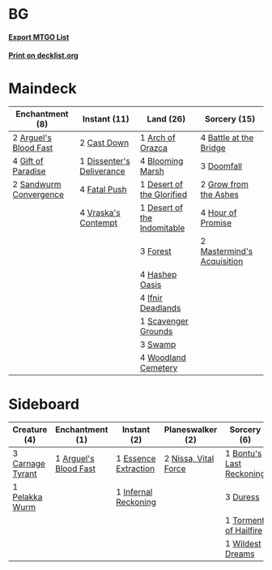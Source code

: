 # BG

#### [Export MTGO List](../collection/BG/BG.txt)
#### [Print on decklist.org](http://decklist.org/?deckmain=1%09Arch%20of%20Orazca%0A2%09Arguel's%20Blood%20Fast%0A4%09Battle%20at%20the%20Bridge%0A4%09Blooming%20Marsh%0A2%09Cast%20Down%0A1%09Desert%20of%20the%20Glorified%0A1%09Desert%20of%20the%20Indomitable%0A1%09Dissenter's%20Deliverance%0A3%09Doomfall%0A4%09Fatal%20Push%0A3%09Forest%0A4%09Gift%20of%20Paradise%0A2%09Grow%20from%20the%20Ashes%0A4%09Hashep%20Oasis%0A4%09Hour%20of%20Promise%0A4%09Ifnir%20Deadlands%0A2%09Mastermind's%20Acquisition%0A2%09Sandwurm%20Convergence%0A1%09Scavenger%20Grounds%0A3%09Swamp%0A4%09Vraska's%20Contempt%0A4%09Woodland%20Cemetery&deckside=1%09Arguel's%20Blood%20Fast%0A1%09Bontu's%20Last%20Reckoning%0A3%09Carnage%20Tyrant%0A3%09Duress%0A1%09Essence%20Extraction%0A1%09Infernal%20Reckoning%0A2%09Nissa,%20Vital%20Force%0A1%09Pelakka%20Wurm%0A1%09Torment%20of%20Hailfire%0A1%09Wildest%20Dreams)
# Maindeck

|                                         Enchantment (8)                                         |                                            Instant (11)                                            |                                              Land (26)                                               |                                            Sorcery (15)                                             |
|-------------------------------------------------------------------------------------------------|----------------------------------------------------------------------------------------------------|------------------------------------------------------------------------------------------------------|-----------------------------------------------------------------------------------------------------|
|2 [Arguel's Blood Fast](http://gatherer.wizards.com/Pages/Card/Details.aspx?multiverseid=439316) |2 [Cast Down](http://gatherer.wizards.com/Pages/Card/Details.aspx?multiverseid=442969)              |1 [Arch of Orazca](http://gatherer.wizards.com/Pages/Card/Details.aspx?multiverseid=439849)           |4 [Battle at the Bridge](http://gatherer.wizards.com/Pages/Card/Details.aspx?multiverseid=423720)    |
|4 [Gift of Paradise](http://gatherer.wizards.com/Pages/Card/Details.aspx?multiverseid=447320)    |1 [Dissenter's Deliverance](http://gatherer.wizards.com/Pages/Card/Details.aspx?multiverseid=426866)|4 [Blooming Marsh](http://gatherer.wizards.com/Pages/Card/Details.aspx?multiverseid=417816)           |3 [Doomfall](http://gatherer.wizards.com/Pages/Card/Details.aspx?multiverseid=430751)                |
|2 [Sandwurm Convergence](http://gatherer.wizards.com/Pages/Card/Details.aspx?multiverseid=426885)|4 [Fatal Push](http://gatherer.wizards.com/Pages/Card/Details.aspx?multiverseid=423724)             |1 [Desert of the Glorified](http://gatherer.wizards.com/Pages/Card/Details.aspx?multiverseid=430860)  |2 [Grow from the Ashes](http://gatherer.wizards.com/Pages/Card/Details.aspx?multiverseid=443052)     |
|                                                                                                 |4 [Vraska's Contempt](http://gatherer.wizards.com/Pages/Card/Details.aspx?multiverseid=435283)      |1 [Desert of the Indomitable](http://gatherer.wizards.com/Pages/Card/Details.aspx?multiverseid=430861)|4 [Hour of Promise](http://gatherer.wizards.com/Pages/Card/Details.aspx?multiverseid=430809)         |
|                                                                                                 |                                                                                                    |3 [Forest](http://gatherer.wizards.com/Pages/Card/Details.aspx?multiverseid=439605)                   |2 [Mastermind's Acquisition](http://gatherer.wizards.com/Pages/Card/Details.aspx?multiverseid=439734)|
|                                                                                                 |                                                                                                    |4 [Hashep Oasis](http://gatherer.wizards.com/Pages/Card/Details.aspx?multiverseid=430866)             |                                                                                                     |
|                                                                                                 |                                                                                                    |4 [Ifnir Deadlands](http://gatherer.wizards.com/Pages/Card/Details.aspx?multiverseid=430868)          |                                                                                                     |
|                                                                                                 |                                                                                                    |1 [Scavenger Grounds](http://gatherer.wizards.com/Pages/Card/Details.aspx?multiverseid=430871)        |                                                                                                     |
|                                                                                                 |                                                                                                    |3 [Swamp](http://gatherer.wizards.com/Pages/Card/Details.aspx?multiverseid=439603)                    |                                                                                                     |
|                                                                                                 |                                                                                                    |4 [Woodland Cemetery](http://gatherer.wizards.com/Pages/Card/Details.aspx?multiverseid=241983)        |                                                                                                     |


# Sideboard

|                                       Creature (4)                                        |                                        Enchantment (1)                                         |                                          Instant (2)                                          |                                       Planeswalker (2)                                        |                                            Sorcery (6)                                            |
|-------------------------------------------------------------------------------------------|------------------------------------------------------------------------------------------------|-----------------------------------------------------------------------------------------------|-----------------------------------------------------------------------------------------------|---------------------------------------------------------------------------------------------------|
|3 [Carnage Tyrant](http://gatherer.wizards.com/Pages/Card/Details.aspx?multiverseid=435334)|1 [Arguel's Blood Fast](http://gatherer.wizards.com/Pages/Card/Details.aspx?multiverseid=439316)|1 [Essence Extraction](http://gatherer.wizards.com/Pages/Card/Details.aspx?multiverseid=417653)|2 [Nissa, Vital Force](http://gatherer.wizards.com/Pages/Card/Details.aspx?multiverseid=417736)|1 [Bontu's Last Reckoning](http://gatherer.wizards.com/Pages/Card/Details.aspx?multiverseid=430749)|
|1 [Pelakka Wurm](http://gatherer.wizards.com/Pages/Card/Details.aspx?multiverseid=397763)  |                                                                                                |1 [Infernal Reckoning](http://gatherer.wizards.com/Pages/Card/Details.aspx?multiverseid=447238)|                                                                                               |3 [Duress](http://gatherer.wizards.com/Pages/Card/Details.aspx?multiverseid=270465)                |
|                                                                                           |                                                                                                |                                                                                               |                                                                                               |1 [Torment of Hailfire](http://gatherer.wizards.com/Pages/Card/Details.aspx?multiverseid=430766)   |
|                                                                                           |                                                                                                |                                                                                               |                                                                                               |1 [Wildest Dreams](http://gatherer.wizards.com/Pages/Card/Details.aspx?multiverseid=417747)        |

